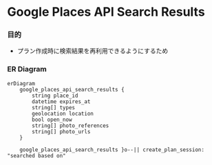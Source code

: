 # Google Places API Search Results

### 目的
- プラン作成時に検索結果を再利用できるようにするため

### ER Diagram
```mermaid
erDiagram
    google_places_api_search_results {
        string place_id
        datetime expires_at
        string[] types
        geolocation location
        bool open_now
        string[] photo_references
        string[] photo_urls
    }
    
    google_places_api_search_results }o--|| create_plan_session: "searched based on"
```